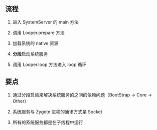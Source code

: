 ## 流程
1. 进入 SystemServer 的 main 方法

2. 调用 Looper.prepare 方法
3. 加载系统的 native 资源
4. **分段**启动系统服务
5. 调用 Looper.loop 方法进入 loop 循环

## 要点
1. 通过分段启动来解决系统服务的之间的依赖问题（BootStrap -> Core -> Other）

2. 系统服务与 Zygote 进程的通讯方式是 Socket
3. 所有的系统服务都是在子线程中运行